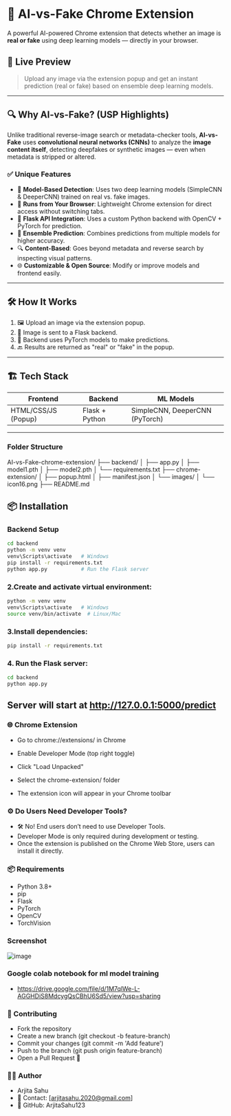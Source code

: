 # 🧠 AI-vs-Fake Chrome Extension

A powerful AI-powered Chrome extension that detects whether an image is **real or fake** using deep learning models — directly in your browser.

## 🚀 Live Preview
> Upload any image via the extension popup and get an instant prediction (real or fake) based on ensemble deep learning models.

---

## 🔍 Why AI-vs-Fake? (USP Highlights)

Unlike traditional reverse-image search or metadata-checker tools, **AI-vs-Fake** uses **convolutional neural networks (CNNs)** to analyze the **image content itself**, detecting deepfakes or synthetic images — even when metadata is stripped or altered.

### ✅ Unique Features

- 🧠 **Model-Based Detection**: Uses two deep learning models (SimpleCNN & DeeperCNN) trained on real vs. fake images.
- 🔗 **Runs from Your Browser**: Lightweight Chrome extension for direct access without switching tabs.
- 🔌 **Flask API Integration**: Uses a custom Python backend with OpenCV + PyTorch for prediction.
- 🧠 **Ensemble Prediction**: Combines predictions from multiple models for higher accuracy.
- 🔍 **Content-Based**: Goes beyond metadata and reverse search by inspecting visual patterns.
- 🌐 **Customizable & Open Source**: Modify or improve models and frontend easily.

---

## 🛠️ How It Works

1. 🖼️ Upload an image via the extension popup.
2. 🔁 Image is sent to a Flask backend.
3. 🧠 Backend uses PyTorch models to make predictions.
4. 🔙 Results are returned as "real" or "fake" in the popup.

---

## 🏗️ Tech Stack

| Frontend | Backend        | ML Models       |
|----------|----------------|-----------------|
| HTML/CSS/JS (Popup) | Flask + Python | SimpleCNN, DeeperCNN (PyTorch) |

---

### Folder Structure
AI-vs-Fake-chrome-extension/
├── backend/
│   ├── app.py
│   ├── model1.pth
│   ├── model2.pth
│   └── requirements.txt
├── chrome-extension/
│   ├── popup.html
│   ├── manifest.json
│   └── images/
│       └── icon16.png
├── README.md


## 📦 Installation

### Backend Setup
```bash
cd backend
python -m venv venv
venv\Scripts\activate   # Windows
pip install -r requirements.txt
python app.py           # Run the Flask server
```

### 2.Create and activate virtual environment:
```bash
python -m venv venv
venv\Scripts\activate   # Windows
source venv/bin/activate  # Linux/Mac
```
### 3.Install dependencies:

```bash
pip install -r requirements.txt
```

### 4. Run the Flask server:

```bash
cd backend
python app.py
```

## Server will start at http://127.0.0.1:5000/predict

### 🌐 Chrome Extension
- Go to chrome://extensions/ in Chrome
- Enable Developer Mode (top right toggle)
- Click "Load Unpacked"
- Select the chrome-extension/ folder

- The extension icon will appear in your Chrome toolbar


### ⚙️ Do Users Need Developer Tools?
- 🛠️ No! End users don’t need to use Developer Tools.
- Developer Mode is only required during development or testing.
- Once the extension is published on the Chrome Web Store, users can install it directly.

### 📦 Requirements
- Python 3.8+
- pip
- Flask
- PyTorch
- OpenCV
- TorchVision
  
### Screenshot
![image](https://github.com/user-attachments/assets/155337c9-d57e-4793-b43d-7dc1d828c349)



### Google colab notebook for ml model training
- https://drive.google.com/file/d/1M7qlWe-L-AGGHDiS8MdcygQsCBhU6Sd5/view?usp=sharing
  
### 🤝 Contributing
- Fork the repository
- Create a new branch (git checkout -b feature-branch)
- Commit your changes (git commit -m 'Add feature')
- Push to the branch (git push origin feature-branch)
- Open a Pull Request 🎉

### 👩‍💻 Author
- Arjita Sahu
- 📧 Contact: [arjitasahu.2020@gmail.com]
- 🔗 GitHub: ArjitaSahu123
  
